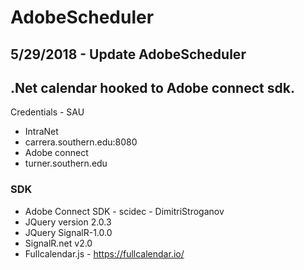 # AdobeScheduler
## 5/29/2018 - Update AdobeScheduler
## .Net calendar hooked to Adobe connect sdk.

Credentials - SAU

- IntraNet
- carrera.southern.edu:8080
- Adobe connect
- turner.southern.edu


### SDK

- Adobe Connect SDK - scidec - DimitriStroganov
- JQuery version 2.0.3
- JQuery SignalR-1.0.0
- SignalR.net v2.0
- Fullcalendar.js - https://fullcalendar.io/






